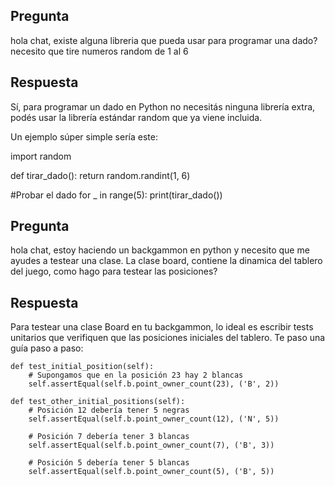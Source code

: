 ## Pregunta 
hola chat, existe alguna libreria que pueda usar para programar una dado? necesito que tire numeros random de 1 al 6
## Respuesta
Sí, para programar un dado en Python no necesitás ninguna librería extra, podés usar la librería estándar random que ya viene incluida.

Un ejemplo súper simple sería este:

import random

def tirar_dado():
    return random.randint(1, 6)

#Probar el dado
for _ in range(5):
    print(tirar_dado())

## Pregunta
hola chat, estoy haciendo un backgammon en python y necesito que me ayudes a testear una clase. La clase board, contiene la dinamica del tablero del juego, como hago para testear las posiciones?

## Respuesta

Para testear una clase Board en tu backgammon, lo ideal es escribir tests unitarios que verifiquen que las posiciones iniciales del tablero. Te paso una guía paso a paso:

    def test_initial_position(self):
        # Supongamos que en la posición 23 hay 2 blancas
        self.assertEqual(self.b.point_owner_count(23), ('B', 2))

    def test_other_initial_positions(self):
        # Posición 12 debería tener 5 negras
        self.assertEqual(self.b.point_owner_count(12), ('N', 5))

        # Posición 7 debería tener 3 blancas
        self.assertEqual(self.b.point_owner_count(7), ('B', 3))

        # Posición 5 debería tener 5 blancas
        self.assertEqual(self.b.point_owner_count(5), ('B', 5))
